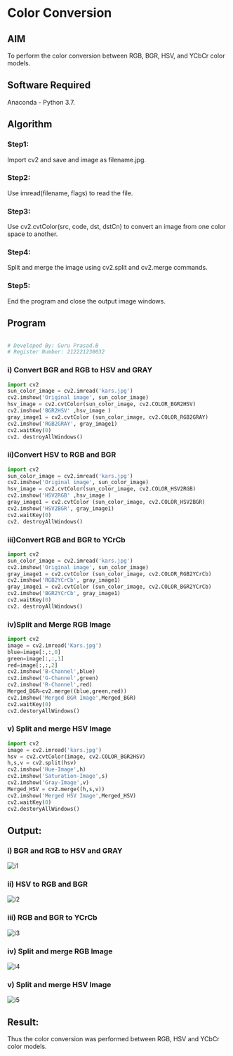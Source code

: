# Color Conversion

## AIM

To perform the color conversion between RGB, BGR, HSV, and YCbCr color models.

## Software Required

Anaconda - Python 3.7.

## Algorithm

### Step1:

Import cv2 and save and image as filename.jpg.

### Step2:

Use imread(filename, flags) to read the file.

### Step3:

Use cv2.cvtColor(src, code, dst, dstCn) to convert an image from one color space to another.

### Step4:

Split and merge the image using cv2.split and cv2.merge commands.

### Step5:

End the program and close the output image windows.


## Program

```python

# Developed By: Guru Prasad.B
# Register Number: 212221230032

```

### i) Convert BGR and RGB to HSV and GRAY

```python
import cv2
sun_color_image = cv2.imread('kars.jpg')
cv2.imshow('Original image', sun_color_image)
hsv_image = cv2.cvtColor(sun_color_image, cv2.COLOR_BGR2HSV)
cv2.imshow('BGR2HSV' ,hsv_image )
gray_image1 = cv2.cvtColor (sun_color_image, cv2.COLOR_RGB2GRAY)
cv2.imshow('RGB2GRAY', gray_image1)
cv2.waitKey(0)
cv2. destroyAllWindows()
```

### ii)Convert HSV to RGB and BGR

```python
import cv2
sun_color_image = cv2.imread('kars.jpg')
cv2.imshow('Original image', sun_color_image)
hsv_image = cv2.cvtColor(sun_color_image, cv2.COLOR_HSV2RGB)
cv2.imshow('HSV2RGB' ,hsv_image )
gray_image1 = cv2.cvtColor (sun_color_image, cv2.COLOR_HSV2BGR)
cv2.imshow('HSV2BGR', gray_image1)
cv2.waitKey(0)
cv2. destroyAllWindows()
```

### iii)Convert RGB and BGR to YCrCb

```python
import cv2
sun_color_image = cv2.imread('kars.jpg')
cv2.imshow('Original image', sun_color_image)
gray_image1 = cv2.cvtColor (sun_color_image, cv2.COLOR_RGB2YCrCb)
cv2.imshow('RGB2YCrCb', gray_image1)
gray_image1 = cv2.cvtColor (sun_color_image, cv2.COLOR_BGR2YCrCb)
cv2.imshow('BGR2YCrCb', gray_image1)
cv2.waitKey(0)
cv2. destroyAllWindows()
```

### iv)Split and Merge RGB Image

```python
import cv2
image = cv2.imread('Kars.jpg')
blue=image[:,:,0]
green=image[:,:,1]
red=image[:,:,2]
cv2.imshow('B-Channel',blue)
cv2.imshow('G-Channel',green)
cv2.imshow('R-Channel',red)
Merged_BGR=cv2.merge((blue,green,red))
cv2.imshow('Merged BGR Image',Merged_BGR)
cv2.waitKey(0)
cv2.destoryAllWindows()
```

### v) Split and merge HSV Image

```python
import cv2
image = cv2.imread('kars.jpg')
hsv = cv2.cvtColor(image, cv2.COLOR_BGR2HSV)
h,s,v = cv2.split(hsv)
cv2.imshow('Hue-Image',h)
cv2.imshow('Saturation-Image',s)
cv2.imshow('Gray-Image',v)
Merged_HSV = cv2.merge((h,s,v))
cv2.imshow('Merged HSV Image',Merged_HSV)
cv2.waitKey(0)
cv2.destoryAllWindows()
```


## Output:

### i) BGR and RGB to HSV and GRAY

![i1](https://user-images.githubusercontent.com/95342910/227983301-da011d78-58ae-4796-b90e-502c611064c3.png)


### ii) HSV to RGB and BGR

![i2](https://user-images.githubusercontent.com/95342910/227983323-ae498262-de6f-4284-bc37-8e7f95384484.png)


### iii) RGB and BGR to YCrCb

![i3](https://user-images.githubusercontent.com/95342910/227983353-25549c22-f827-47f4-a3f7-b7ea581021bb.png)


### iv) Split and merge RGB Image

![i4](https://user-images.githubusercontent.com/95342910/227983382-dbda7009-bf68-4fad-b968-f942d68ed291.png)


### v) Split and merge HSV Image


![i5](https://user-images.githubusercontent.com/95342910/227983412-c8353253-2415-4e71-994c-9466e9fc9d29.png)


## Result:

Thus the color conversion was performed between RGB, HSV and YCbCr color models.


